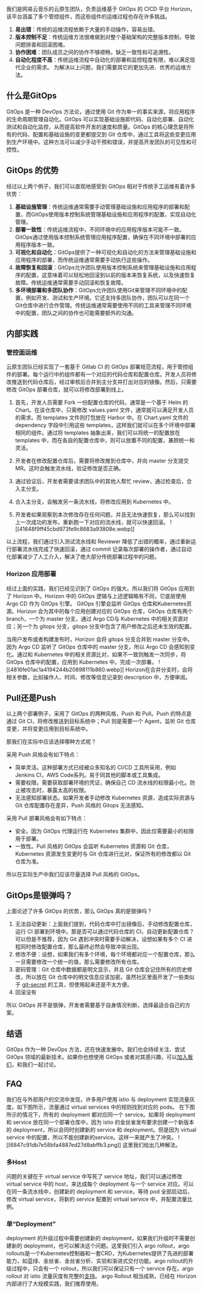 我们是网易云音乐的云原生团队，负责运维基于 GitOps 的 CICD 平台 Horizon。该平台涵盖了多个管控组件，而这些组件的运维过程也存在许多挑战。
1. **易出错**：传统的运维流程依赖于大量的手动操作，容易出错。
2. **版本控制不足**：传统运维方法很难做到对整个基础架构的完整版本控制，导致问题排查和回滚困难。
3. **协作困难**：团队成员之间的协作不够顺畅，缺乏一致性和可追溯性。
4. **自动化程度不高**：传统运维流程中自动化的部署和监控程度有限，难以满足现代企业的需求。
为解决以上问题，我们需要其它的更加先进、优秀的运维方法。
 
## 什么是GitOps

GitOps 是一种 DevOps 方法论，通过使用 Git 作为单一的事实来源，将应用程序的生命周期管理自动化。GitOps 可以实现基础设施即代码、自动化部署、自动化测试和自动化监控，从而提高软件开发的速度和质量。GitOps 的核心理念是将所有的代码、配置和基础设施的变更都提交到 Git 仓库中，通过工具将这些变更应用到生产环境中。这种方法可以减少手动干预和错误，并提高开发团队的可见性和可控性。

## GitOps 的优势

经过以上两个例子，我们可以直观地感受到 GitOps 相对于传统手工运维有着许多优势：

1. **基础设施管理**：传统运维通常需要手动管理基础设施和应用程序的部署和配置，而GitOps使用版本控制系统管理基础设施和应用程序的配置，实现自动化管理。
2. **部署一致性**：传统运维流程中，不同环境中的应用程序版本可能不一致。GitOps通过使用版本控制系统管理应用程序配置，确保在不同环境中部署的应用程序版本一致。
3. **可视化和自动化**：GitOps提供了一种可视化和自动化的方法来管理基础设施和应用程序的部署，而传统运维通常需要手动执行这些操作。
4. **故障恢复和回滚**：GitOps允许团队使用版本控制系统来管理基础设施和应用程序的配置，这意味着可以轻松地回滚到以前的版本来恢复系统，以及快速恢复故障。传统运维通常需要手动回滚和恢复故障。
5. **多环境部署和多团队协作**：GitOps允许团队使用Git来管理不同环境中的配置，例如开发、测试和生产环境。它还支持多团队协作，团队可以在同一个Git仓库中进行合作管理。传统运维通常需要使用不同的工具来管理不同环境中的配置，团队之间的协作也可能需要额外的沟通。

## 内部实践

### 管控面运维

云原生团队已经实现了一套基于 Gitlab CI 的 GitOps 部署规范流程，用于管控组件的部署。每个运行中的组件都有一个对应的代码仓库和配置仓库。开发人员将修改推送到代码仓库后，经过审核后合并到主分支并打出对应的镜像。然后，只需要修改 GitOps 部署仓库，就可以将修改部署到线上。

1. 首先，开发人员需要 Fork 一份配置仓库的代码，通常是一个基于 Helm 的 Chart。在该仓库中，只需修改 values.yaml 文件，通常就可以满足开发人员的需求。而 templates 文件则打包放在 Harbor 中。在 Chart.yaml 文件的 dependency 字段中引用这些 templates，这样我们就可以在多个环境中部署相同的组件。通过将 templates 抽象出来，我们可以将统一的配置放在 templates 中，而在各自的配置仓库中，则可以放置不同的配置，兼顾统一和灵活。

2. 开发者在修改配置仓库后，需要将修改推到仓库中，并向 master 分支提交 MR。这时会触发流水线，验证修改是否正确。

3. 通过验证后，开发者需要请求团队中的其他人帮忙 review，通过检查后，合入主分支。

4. 合入主分支，会触发另一条流水线，将修改应用到 Kubernetes 中。

5. 开发者如果观察到本次修改存在任何问题，并且无法快速恢复，那么可以找到上一次成功的发布，重新跑一下对应的流水线，就可以快速回滚。
![[41648f9ff45cbd973fe9c8683a93808e.webp]]

以上流程，我们通过引入测试流水线和 Reviewer 降低了出错的概率，通过重新运行部署流水线完成了快速回滚，通过 commit 记录每次部署的操作者，通过自动化部署减少了人工介入，解决了绝大部分传统部署过程中的问题。

### Horizon 应用部署

经过上面的实践，我们已经见识到了 GitOps 的强大。所以我们将 GitOps 应用到了 Horizon 中。Horizon 中的 GitOps 逻辑与上述逻辑略有不同，它底层使用 Argo CD 作为 GitOps 引擎。
GitOps 引擎会监听 GitOps 仓库和Kubernetes资源。Horizon 会为其中的每个应用创建对应的 GitOps 仓库，GitOps 仓库有两个 branch，一个为 master 分支，通过 Argo CD与 Kubernetes 中的相关资源对应；另一个为 gitops 分支，gitops 分支中包含了用户修改之后还未生效的配置。

当用户发布或者构建发布时，Horizon 会将 gitops 分支合并到 master 分支中。因为 Argo CD 监听了 GitOps 仓库中的 master 分支，所以 Argo CD 会感知到变化。通过和 Kubernetes 中的相关资源比对，如果不一致则触发一次同步，将 GitOps 仓库中的配置，应用到 Kubernetes 中。完成一次部署。
![[4816fe01ac1a4194244b20898111b860.webp]]
Horizon在合并分支时，会将相关参数，比如操作人、时间、修改等信息记录到 description 中，方便审阅。

## Pull还是Push

以上两个部署例子，采用了 GitOps 的两种风格，Push 和 Pull。Push 的特点是通过 Git CI，将修改推送到目标系统中；Pull 则是需要一个 Agent，监听 Git 仓库变更，并将变更应用到目标系统中。

那我们在实际中应该选择哪种方式呢？

采用 Push 风格会有如下特点：
- 简单灵活。这种部署方式已经被众多知名的 CI/CD 工具所采用，例如 Jenkins CI，AWS Code系列。易于同其他的脚本或工具集成。
- 需要权限。需要获取部署环境的凭证，确保自己 CD 流水线的权限最小化。防止被攻击时，暴露太高的权限。
- 无法感知部署状态。如果开发者手动修改 Kubernetes 资源，造成实际资源与 Git 仓库配置存在差异，Push 风格的 Gitops 无法感知。

采用 Pull 部署风格会有如下特点：
- 安全。因为 GitOps 代理运行在 Kubernetes 集群中，因此仅需要最小的权限用于部署。
- 一致性。Pull 风格的 GitOps 会监听 Kubernetes 资源和 Git 仓库，Kubernetes 资源发生变更时与 Git 仓库进行比对，保证所有的修改都以 Git 仓库为准。

所以在实际生产中我们应该尽量选择 Pull 风格的 GitOps。


## GitOps是银弹吗？

上面论述了许多 GitOps 的优势，那么 GitOps 真的是银弹吗？

1. 无法自动更新：上面我们提到，代码仓库中打出镜像后，手动修改配置仓库，运行 CI 部署到环境中。那是否可以通过代码仓库的 CI，自动更新配置仓库？可以但是不推荐，因为 Git 遇到冲突时需要手动解决，设想如果有多个 CI 进程同时修改配置仓库，那么最终必然会导致冲突出现。
2. 修改不便：设想，如果我们有多个环境，每个环境都对应一个配置仓库，那么一旦需要修改一个统一的值，那么需要修改所有仓库。
3. 密码管理：Git 仓库中数据都是明文显示，并且 Git 仓库会记住所有的历史修改，所以放在 Git 仓库中的明文信息应该加密。虽然社区里面开发了一些类似于 [git-secret](https://github.com/sobolevn/git-secret) 的工具，但使用起来还是不太方便。
4. 回滚没有

所以 GitOps 并不是银弹，开发者需要基于自身情况判断，选择最适合自己的方案。

## 结语
GitOps 作为一种 DevOps 方法，还在快速发展中。我们也会持续关注、尝试 GitOps 领域的最新技术。如果你也想使用 GitOps 或者对其感兴趣，可以[加入我们](https://github.com/horizoncd/horizon#contact-us)，和我们一起讨论。

## FAQ

我们在与外部用户的交流中发现，许多用户使用 istio 与 deployment 实现流量灰度。如下图所示，流量通过 virtual services 中的规则找到对应的 pods。
在下图所示的情况下，所有的 deployment 都对应同一个 service。如果将 deployment 和 service 放在同一个部署仓库中，因为 istio 的金丝雀发布要求创建一个新版本的 deployment，所以会同时创建新的 service 和 deployment。但是因为 virtual service 中的配置，所以不能创建新的service。这样一来就产生了冲突。
![[6847c91db7e58bfa4887ed27d8abffb3.png]]
这里我们给出几种解法。

### 多Host
问题的关键在于 virtual service 中写死了 service 地址，我们可以通过修改 virtual service 中的 host，来达成每个 deployment 与一个 service 对应。可以在同一条流水线中，创建新的 deployment 和 service，等待 pod 全部启动后，修改 virtual service，将新的 service 配置到 virtual service 中，并配置流量比例。

### 单“Deployment”
deployment 的升级过程中需要创建新的 deployment，如果我们升级时不需要创建新的 deployment，也可以解决这个问题。这里我们引入 argo rollout，argo rollouts是一个Kubernetes控制器和一套CRD，为Kubernetes提供了先进的部署能力，如蓝绿、金丝雀、金丝雀分析、实验和渐进式交付功能。argo rollout的升级过程中，只会有一个 rollout，所以我们可以保证只有一个 service 存在。argo rollout 对 istio 流量灰度有完整的[支持](https://argo-rollouts.readthedocs.io/en/stable/features/traffic-management/istio/)。
argo Rollout 相当成熟，已经在 Horizon 内部进行了大规模实践，我们推荐使用。


